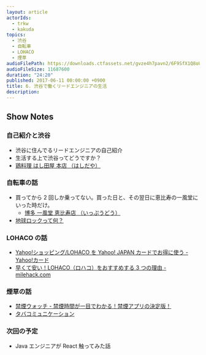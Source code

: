 ```yaml
---
layout: article
actorIds:
  - trkw
  - kakuda
topics:
  - 渋谷
  - 自転車
  - LOHACO
  - 煙草
audioFilePath: https://downloads.ctfassets.net/gvze4h7pavn2/6F9SfX1Q8oUQgom4u4AQGI/cc483a7f1d5014f47428d656866c46f7/6.mp3
audioFileSize: 11687600
duration: "24:20"
published: 2017-06-11 00:00:00 +0900
title: 6. 渋谷で働くリードエンジニアの生活
description:
---
```


## Show Notes

### 自己紹介と渋谷

* 渋谷に住んでるリードエンジニアの自己紹介
* 生活する上で渋谷ってどうですか？
* [鶏料理 はし田屋 本店 （はしだや）](https://tabelog.com/tokyo/A1303/A130301/13005353/)

### 自転車の話

* 買ってから 2 回しか乗ってない。買った日と、その翌日に恵比寿の一風堂にいった時だけ。
  * [博多 一風堂 恵比寿店 （いっぷうどう）](https://tabelog.com/tokyo/A1303/A130302/13004461/)
* [地球ロックって何？](http://dktg.info/midochari/?p=1148)

### LOHACO の話

* [Yahoo!ショッピング/LOHACO を Yahoo! JAPAN カードでお得に使う - Yahoo!カード](https://card.yahoo.co.jp/service/howto/shopping.html)
* [早くて安い！LOHACO（ロハコ）をおすすめする 3 つの理由 - milehack.com](http://www.milehack.com/entry/lohaco)

### 煙草の話

* [禁煙ウォッチ - 禁煙時間が一目でわかる！禁煙アプリの決定版！](https://itunes.apple.com/jp/app/%E7%A6%81%E7%85%99%E3%82%A6%E3%82%A9%E3%83%83%E3%83%81-%E7%A6%81%E7%85%99%E6%99%82%E9%96%93%E3%81%8C%E4%B8%80%E7%9B%AE%E3%81%A7%E3%82%8F%E3%81%8B%E3%82%8B-%E7%A6%81%E7%85%99%E3%82%A2%E3%83%97%E3%83%AA%E3%81%AE%E6%B1%BA%E5%AE%9A%E7%89%88/id936600869?mt=8)
* [タバコミュニケーション](http://d.hatena.ne.jp/keyword/%A5%BF%A5%D0%A5%B3%A5%DF%A5%E5%A5%CB%A5%B1%A1%BC%A5%B7%A5%E7%A5%F3)

### 次回の予定

* Java エンジニアが React 触ってみた話
